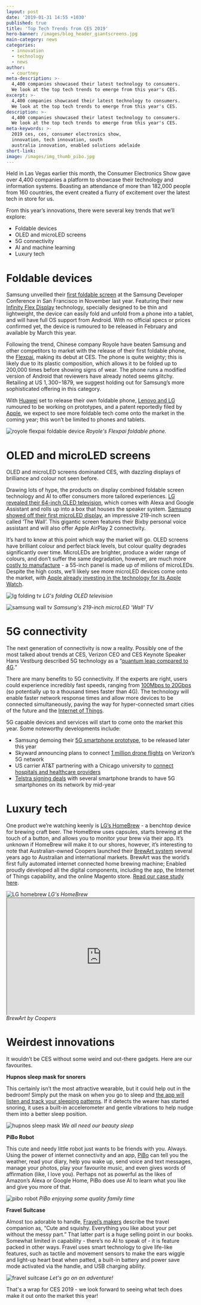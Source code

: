 ```yaml
---
layout: post
date: '2019-01-31 14:55 +1030'
published: true
title: 'Top Tech Trends from CES 2019'
hero-banner: /images/blog_header_giantscreens.jpg
main-category: news
categories:
  - innovation
  - technology
  - news
author:
  - courtney
meta-description: >-
  4,400 companies showcased their latest technology to consumers.
  We look at the top tech trends to emerge from this year's CES.
excerpt: >-
  4,400 companies showcased their latest technology to consumers.
  We look at the top tech trends to emerge from this year's CES.
description: >-
  4,400 companies showcased their latest technology to consumers.
  We look at the top tech trends to emerge from this year's CES.
meta-keywords: >-
  2019 ces, ces, consumer electronics show,
  innovation, tech innovation, south
  australia innovation, enabled solutions adelaide
short-link: 
image: /images/img_thumb_pibo.jpg
---
```

<!-- JSON-LD markup generated by Google Structured Data Markup Helper. -->
<script type="application/ld+json">
{
  "@context" : "http://schema.org",
  "@type" : "Article",
  "name" : "Top Tech Trends from CES 2019",
  "headline" : "Top Tech Trends from CES 2019 ",
  "author" : {
    "@type" : "Person",
    "name" : "Courtney Jameson"
  },
  "datePublished" : "2019-01-31",
  "image" : "http://blog.enabled.com.au/images/blog_header_giantscreens.jpg",
  "articleSection" : [ "Foldable devices", "OLED and microLED screens", "5G connectivity", "AI and machine learning", "Luxury tech", "Weirdest innovations" ],
  "publisher" : {
    "@type" : "Organization",
    "name" : "Enabled",
    "logo": {
      "@type": "ImageObject", 
      "url": "https://enabled.com.au/images/enabled_logo_colour.jpg"
    }
  },
"description": "4,400 companies showcased their latest technology to consumers.
  We look at the top tech trends to emerge from this year's CES."
}
</script>

Held in Las Vegas earlier this month, the Consumer Electronics Show gave over 4,400 companies a platform to showcase their technology and information systems. Boasting an attendance of more than 182,000 people from 160 countries, the event created a flurry of excitement over the latest tech in store for us.

From this year’s innovations, there were several key trends that we’ll explore:
- Foldable devices
- OLED and microLED screens
- 5G connectivity
- AI and machine learning
- Luxury tech

# Foldable devices

Samsung unveilled their [first foldable screen](https://www.techradar.com/au/news/samsung-galaxy-x-foldable-phone) at the Samsung Developer Conference in San Francisco in November last year. Featuring their new [Infinity Flex Display](https://www.techradar.com/au/news/samsung-foldable-phone-infinity-flex-display) technology, specially designed to be thin and lightweight, the device can easily fold and unfold from a phone into a tablet, and will have full OS support from Android. With no official specs or prices confirmed yet, the device is rumoured to be released in February and available by March this year. 

Following the trend, Chinese company Royole have beaten Samsung and other competitors to market with the release of their first foldable phone, the [Flexpai](https://www.digitaltrends.com/mobile/royole-flexpai-folding-smartphone-news/), making its debut at CES. The phone is quite weighty; this is likely due to its plastic composition, which allows it to be folded up to 200,000 times before showing signs of wear. The phone runs a modified version of Android that reviewers have already noted seems glitchy. Retailing at US $1,300-$1879, we suggest holding out for Samsung’s more sophisticated offering in this category.

With [Huawei](https://au.pcmag.com/news/59231/huawei-to-launch-5g-foldable-smartphone-in-february) set to release their own foldable phone, [Lenovo and LG](https://www.techadvisor.co.uk/new-product/tablets/lenovo-foldable-tablet-3685417/) rumoured to be working on prototypes, and a patent reportedly filed by [Apple](https://www.forbes.com/sites/jaymcgregor/2018/03/30/apples-foldable-phone-could-copy-old-samsung-design/#817e0cf75b5a), we expect to see more foldable tech come onto the market in the coming year; this won’t be limited to phones and tablets. 

<div style="margin-left:auto;margin-right:auto;max-width:600px;width:100%;">
	<img src="{{site.baseurl}}/images/img_royole_flexpai.jpg" alt="royole flexpai foldable device">
	<em>Royole's Flexpai foldable phone.</em>
</div>

# OLED and microLED screens

OLED and microLED screens dominated CES,  with dazzling displays of brilliance and colour not seen before.

Drawing lots of hype, the products on display combined foldable screen technology and AI to offer consumers more tailored experiences. [LG revealed their 64-inch OLED television](https://www.digitaltrends.com/home-theater/lg-rollable-oled-ces-2019/#/3), which comes with Alexa and Google Assistant and rolls up into a box that houses the speaker system. [Samsung showed off their first microLED display](http://fortune.com/2019/01/07/samsung-ces-micro-led-wall-tv/), an impressive 219-inch screen called ‘The Wall’. This gigantic screen features their Bixby personal voice assistant and will also offer Apple AirPlay 2 connectivity.

It’s hard to know at this point which way the market will go. OLED screens have brilliant colour and perfect black levels, but colour quality degrades significantly over time. MicroLEDs are brighter, produce a wider range of colours, and don’t suffer the same degradation, however, are much more [costly to manufacture](https://www.techradar.com/au/news/microled-vs-oled-the-battle-of-the-high-end-display-tech) - a 55-inch panel is made up of milions of microLEDs. Despite the high costs, we’ll likely see more microLED devices come onto the market, with [Apple already investing in the technology for its Apple Watch](https://www.theverge.com/2018/3/19/17138240/apple-microled-facility-us-watch-oled).

<p>
<div style="margin-left:auto;margin-right:auto;max-width:600px;width:100%;">
	<img src="{{site.baseurl}}/images/img_lg_foldingtv.jpg" alt="lg folding tv">
	<em>LG's folding OLED television</em>
</div>
</p>

<p>
<div style="margin-left:auto;margin-right:auto;max-width:600px;width:100%;">
	<img src="{{site.baseurl}}/images/img_samsungtv.png" alt="samsung wall tv">
	<em>Samsung's 219-inch microLED 'Wall' TV</em>
</div>
</p>

# 5G connectivity

The next generation of connectivity is now a reality. Possibly one of the most talked about trends at CES, Verizon CEO and CES Keynote Speaker Hans Vestburg described 5G technology as a “[quantum leap compared to 4G](https://www.cnbc.com/video/2019/01/08/5g-huge-quantum-leap-verizon-ceo.html).” 

There are many benefits to 5G connectivity. If the experts are right, users could experience incredibly fast speeds, ranging from [100Mbps to 20Gbps](https://arstechnica.com/information-technology/2017/02/5g-imt-2020-specs/) (so potentially up to a thousand times faster than 4G). The technology will enable faster network response times and allow more devices to be connected simultaneously, paving the way for hyper-connected smart cities of the future and the [Internet of Things](https://enabled.com.au/services#services-internetthings). 

5G capable devices and services will start to come onto the market this year. Some noteworthy developments include: 
- Samsung demoing their [5G smartphone prototype](https://www.zdnet.com/article/ces-2019-samsung-announces-5g-smartphone-sneak-peek/), to be released later this year
- Skyward announcing plans to connect [1 million drone flights](https://www.zdnet.com/article/ces-2019-the-biggest-5g-news/) on Verizon’s 5G network
- US carrier AT&T partnering with a Chicago university to [connect hospitals and healthcare providers](https://www.zdnet.com/article/ces-2019-at-t-5g-to-connect-hospitals-and-stadiums/)
- [Telstra signing deals](https://www.zdnet.com/article/ces-2019-telstra-confirms-5g-smartphones-by-mid-2019/) with several smartphone brands to have 5G smartphones on its network by mid-year

# Luxury tech

One product we’re watching keenly is [LG’s HomeBrew](https://www.cnet.com/news/lg-takes-up-the-mantle-of-brewer-with-homebrew-countertop-beer-bot/) - a benchtop device for brewing craft beer. The HomeBrew uses capsules, starts brewing at the touch of a button, and allows you to monitor your brew via their app. It’s unknown if HomeBrew will make it to our shores, however, it’s interesting to note that Australian-owned Coopers launched their [BrewArt system](https://brewart.com/au/) several years ago to Australian and international markets. BrewArt was the world’s first fully automated internet connected home brewing machine; Enabled proudly developed all the digital components, including the app, the Internet of Things capability, and the online Magento store. [Read our case study here](https://enabled.com.au/casestudy-Coopers).

<div style="margin-left:auto;margin-right:auto;max-width:600px;width:100%;">
	<img src="{{site.baseurl}}/images/img_lg_homebrew.png" alt="LG homebrew">
	<em>LG's HomeBrew</em>
</div>

<div style="position:relative;
  padding-bottom:56.25%;
  padding-top:30px;
  height:0;
  overflow:hidden;" class="video-container"><iframe style="position:absolute;
  top:0;
  left:0;
  width:100%;
  height:100%;" width="896" height="504"
src="https://www.youtube.com/embed/QKFddQ0ks50">
</iframe>
</div>
<em>BrewArt by Coopers</em>

# Weirdest innovations

It wouldn’t be CES without some weird and out-there gadgets. Here are our favourites.

**Hupnos sleep mask for snorers**

This certainly isn’t the most attractive wearable, but it could help out in the bedroom! Simply put the mask on when you go to sleep and [the app will listen and track your sleeping patterns](https://www.cnet.com/news/ces-2019-hupnos-sleep-mask-claims-to-keep-your-snoring-in-check/). If it detects the wearer has started snoring, it uses a built-in accelerometer and gentle vibrations to help nudge them into a better sleep position. 

<p>
<div style="margin-left:auto;margin-right:auto;max-width:600px;width:100%;">
	<img src="{{site.baseurl}}/images/img_hupnos_mask.png" alt="hupnos sleep mask">
	<em>We all need our beauty sleep</em>
</div>
</p>

**PiBo Robot**

This cute and needy little robot just wants to be friends with you. Always. Using the power of internet connectivity and an app, [PiBo](http://dev.circul.us/pibo/#story) can tell you the weather, read your diary, help you wake up, send voice and text messages, manage your photos, play your favourite music, and even gives words of affirmation (like, I love you). Perhaps not as powerful as the likes of Amazon’s Alexa or Google Home, PiBo does use AI to learn what you like and give you more of that.

<p>
<div style="margin-left:auto;margin-right:auto;max-width:600px;width:100%;">
	<img src="{{site.baseurl}}/images/img_pibo_family.png" alt="pibo robot">
	<em>PiBo enjoying some quality family time</em>
</div>
</p>

**Fravel Suitcase**

Almost too adorable to handle, [Fravel’s makers](http://www.fravelsuitcase.com/index.html) describe the travel companion as, “Cute and squishy. Everything you like about your pet without the messy part.” That latter part is a huge selling point in our books. Somewhat limited in capability - there’s no AI to speak of - it is feature packed in other ways. Fravel uses smart technology to give life-like features, such as tactile and movement sensors to make the ears wiggle and light-up heart beat when patted, a built-in battery and power save mode activated via the handle, and USB charging ability.

<p>
<div style="margin-left:auto;margin-right:auto;max-width:600px;width:100%;">
	<img src="{{site.baseurl}}/images/img_fravel.png" alt="fravel suitcase">
	<em>Let's go on an adventure!</em>
</div>
</p>

That's a wrap for CES 2019 - we look forward to seeing what tech does make it out onto the market this year! 
